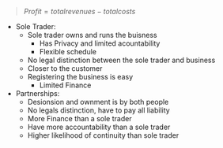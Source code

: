 > $Profit = totalrevenues - totalcosts$
 - Sole Trader:
	 - Sole trader owns and runs the buisness
		 - Has Privacy and limited acountability
		 - Flexible schedule
	 - No legal distinction between the sole trader and business
	 - Closer to the customer
	 - Registering the business is easy
		 - Limited Finance
 - Partnerships:
	 - Desionsion and ownment is by both people
	 - No legals distinction, have to pay all liability
	 - More Finance than a sole trader
	 - Have more accountability than a sole trader
	 - Higher likelihood of continuity than sole trader
<!--stackedit_data:
eyJoaXN0b3J5IjpbLTE0Mzg0Mjk0MTMsLTIwOTQ5ODU5NjVdfQ
==
-->